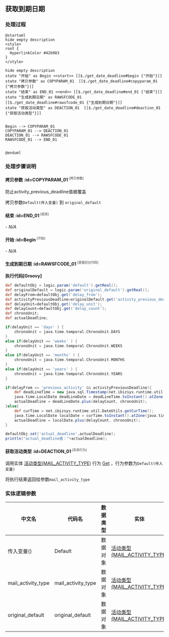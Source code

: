 ## 获取到期日期 <!-- {docsify-ignore-all} -->

   

### 处理过程

```plantuml
@startuml
hide empty description
<style>
root {
  HyperlinkColor #42b983
}
</style>

hide empty description
state "开始" as Begin <<start>> [[$./get_date_deadline#begin {"开始"}]]
state "拷贝参数" as COPYPARAM_01  [[$./get_date_deadline#copyparam_01 {"拷贝参数"}]]
state "结束" as END_01 <<end>> [[$./get_date_deadline#end_01 {"结束"}]]
state "生成到期日期" as RAWSFCODE_01  [[$./get_date_deadline#rawsfcode_01 {"生成到期日期"}]]
state "获取活动类型" as DEACTION_01  [[$./get_date_deadline#deaction_01 {"获取活动类型"}]]


Begin --> COPYPARAM_01
COPYPARAM_01 --> DEACTION_01
DEACTION_01 --> RAWSFCODE_01
RAWSFCODE_01 --> END_01


@enduml
```


### 处理步骤说明

#### 拷贝参数 :id=COPYPARAM_01<sup class="footnote-symbol"> <font color=gray size=1>[拷贝参数]</font></sup>

防止activity_previous_deadline值被覆盖

拷贝参数`Default(传入变量)` 到 `original_default`

#### 结束 :id=END_01<sup class="footnote-symbol"> <font color=gray size=1>[结束]</font></sup>



*- N/A*

#### 开始 :id=Begin<sup class="footnote-symbol"> <font color=gray size=1>[开始]</font></sup>



*- N/A*
#### 生成到期日期 :id=RAWSFCODE_01<sup class="footnote-symbol"> <font color=gray size=1>[直接后台代码]</font></sup>



<p class="panel-title"><b>执行代码[Groovy]</b></p>

```groovy
def defaultObj = logic.param('default').getReal();
def originalDefault = logic.param('original_default').getReal();
def delayFrom=defaultObj.get('delay_from');
def activityPreviousDeadline=originalDefault.get('activity_previous_deadline');
def delayUnit=defaultObj.get('delay_unit');
def delayCount=defaultObj.get('delay_count');
def chronoUnit;
def actualDeadline;

if(delayUnit == 'days' ) {
    chronoUnit = java.time.temporal.ChronoUnit.DAYS
} 
else if(delayUnit == 'weeks' ) {
    chronoUnit = java.time.temporal.ChronoUnit.WEEKS
}
else if(delayUnit == 'months' ) {
    chronoUnit = java.time.temporal.ChronoUnit.MONTHS
}
else if(delayUnit == 'years' ) {
    chronoUnit = java.time.temporal.ChronoUnit.YEARS
}

if(delayFrom == 'previous_activity' && activityPreviousDeadline){
    def deadLineTime = new java.sql.Timestamp(net.ibizsys.runtime.util.DateUtils.getTime(activityPreviousDeadline));
    java.time.LocalDate deadLineDate = deadLineTime.toInstant().atZone(java.time.ZoneId.systemDefault()).toLocalDate();
    actualDeadline = deadLineDate.plus(delayCount, chronoUnit);
}else{
    def curTime = net.ibizsys.runtime.util.DateUtils.getCurTime();
    java.time.LocalDate localDate = curTime.toInstant().atZone(java.time.ZoneId.systemDefault()).toLocalDate();
    actualDeadline = localDate.plus(delayCount, chronoUnit);
}

defaultObj.set('actual_deadline',actualDeadline);
println("actual_deadline值："+actualDeadline);


```

#### 获取活动类型 :id=DEACTION_01<sup class="footnote-symbol"> <font color=gray size=1>[实体行为]</font></sup>



调用实体 [活动类型(MAIL_ACTIVITY_TYPE)](module/mail/mail_activity_type.md) 行为 [Get](module/mail/mail_activity_type#行为) ，行为参数为`Default(传入变量)`

将执行结果返回给参数`mail_activity_type`



### 实体逻辑参数

|    中文名   |    代码名    |  数据类型    |  实体   |备注 |
| --------| --------| -------- | -------- | --------   |
|传入变量(<i class="fa fa-check"/></i>)|Default|数据对象|[活动类型(MAIL_ACTIVITY_TYPE)](module/mail/mail_activity_type.md)||
|mail_activity_type|mail_activity_type|数据对象|[活动类型(MAIL_ACTIVITY_TYPE)](module/mail/mail_activity_type.md)||
|original_default|original_default|数据对象|[活动类型(MAIL_ACTIVITY_TYPE)](module/mail/mail_activity_type.md)||
